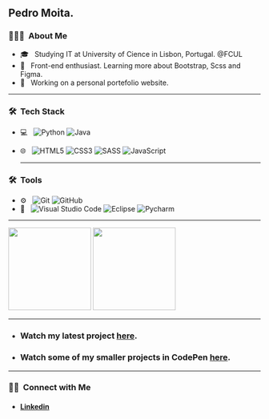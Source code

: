 <h2> Pedro Moita.</h2>

<h3> 👨🏻‍💻 &nbsp;About Me </h3>

- 🎓 &nbsp; Studying IT at University of Cience in Lisbon, Portugal. @FCUL
- 🌱 &nbsp; Front-end enthusiast. Learning more about Bootstrap, Scss and Figma. 
- 💼 &nbsp; Working on a personal portefolio website.

<hr>

<h3> 🛠 &nbsp;Tech Stack</h3>

- 💻 &nbsp;
  ![Python](https://img.shields.io/badge/python-3670A0?style=for-the-badge&logo=python&logoColor=ffdd54)
  ![Java](https://img.shields.io/badge/java-%23ED8B00.svg?style=for-the-badge&logo=java&logoColor=white)
- 🌐 &nbsp;
  ![HTML5](https://img.shields.io/badge/html5-%23E34F26.svg?style=for-the-badge&logo=html5&logoColor=white)
  ![CSS3](https://img.shields.io/badge/css3-%231572B6.svg?style=for-the-badge&logo=css3&logoColor=white)
  ![SASS](https://img.shields.io/badge/SASS-hotpink.svg?style=for-the-badge&logo=SASS&logoColor=white)
  ![JavaScript](https://img.shields.io/badge/javascript-%23323330.svg?style=for-the-badge&logo=javascript&logoColor=%23F7DF1E)
  
  <hr>

<h3> 🛠 &nbsp;Tools</h3>

- ⚙️ &nbsp;
  ![Git](https://img.shields.io/badge/-Git-333333?style=flat&logo=git)
  ![GitHub](https://img.shields.io/badge/-GitHub-333333?style=flat&logo=github)
- 🔧 &nbsp;
  ![Visual Studio Code](https://img.shields.io/badge/-Visual%20Studio%20Code-333333?style=flat&logo=visual-studio-code&logoColor=007ACC)
  ![Eclipse](https://img.shields.io/badge/-Eclipse-333333?style=flat&logo=eclipse-ide&logoColor=2C2255)
  ![Pycharm](https://img.shields.io/badge/-Pycharm-333333?style=flat&logo=eclipse-ide&logoColor=C0FF02)
  
<hr>

<div>
  <img height="165em" src="https://github-readme-stats.vercel.app/api?username=pedrocmoita&show_icons=true&theme=radical&include_all_commits=true&count_private=true" />
  <img height="165em" src="https://github-readme-stats.vercel.app/api/top-langs/?username=pedrocmoita&layout=compact&langs_count=16&theme=radical" />
</div>

<hr>

 - <h3>Watch my latest project <a href="https://pmoita.w3spaces.com">here</a>.
 - <h3>Watch some of my smaller projects in CodePen <a href="https://codepen.io/pedrocmoita">here</a>.

 <hr>

<h3> 🤝🏻 &nbsp;Connect with Me </h3>

 - <h4><a href="https://www.linkedin.com/in/pedro-moita-33a45222b/"> Linkedin</a></h4>

